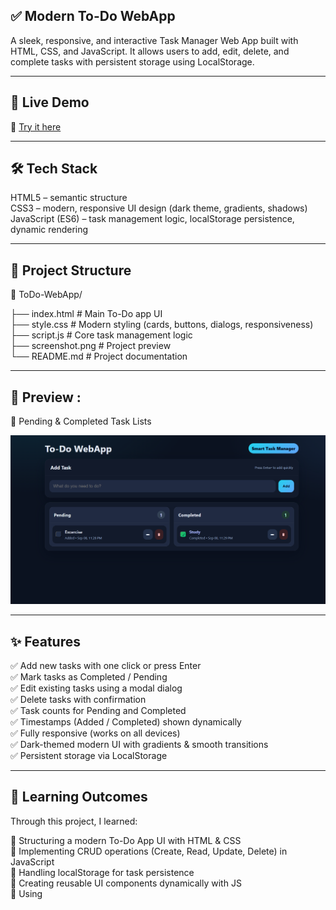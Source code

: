 ## ✅ Modern To-Do WebApp

A sleek, responsive, and interactive Task Manager Web App built with HTML, CSS, and JavaScript.
It allows users to add, edit, delete, and complete tasks with persistent storage using LocalStorage.

---

## 🚀 Live Demo

🔗 [Try it here](https://kunal-web3.github.io/ToDo-WebApp/) 

---

## 🛠️ Tech Stack

HTML5 – semantic structure <br>
CSS3 – modern, responsive UI design (dark theme, gradients, shadows) <br>
JavaScript (ES6) – task management logic, localStorage persistence, dynamic rendering <br>

---

## 📂 Project Structure

📌 ToDo-WebApp/

├── index.html      # Main To-Do app UI <br>
├── style.css       # Modern styling (cards, buttons, dialogs, responsiveness) <br>
├── script.js          # Core task management logic <br>
├── screenshot.png  # Project preview <br>
└── README.md       # Project documentation <br>

---

## 📸 Preview :

📝 Pending & Completed Task Lists

![Modern To-Do WebApp](screenshot1.png) 

---

## ✨ Features

✅ Add new tasks with one click or press Enter <br>
✅ Mark tasks as Completed / Pending <br>
✅ Edit existing tasks using a modal dialog <br>
✅ Delete tasks with confirmation <br>
✅ Task counts for Pending and Completed <br>
✅ Timestamps (Added / Completed) shown dynamically <br>
✅ Fully responsive (works on all devices) <br>
✅ Dark-themed modern UI with gradients & smooth transitions <br>
✅ Persistent storage via LocalStorage <br>

---

## 🎯 Learning Outcomes

Through this project, I learned:

📌 Structuring a modern To-Do App UI with HTML & CSS <br>
📌 Implementing CRUD operations (Create, Read, Update, Delete) in JavaScript <br>
📌 Handling localStorage for task persistence <br>
📌 Creating reusable UI components dynamically with JS <br>
📌 Using <dialog> for edit modals and improving UX <br>
📌 Designing a responsive and visually appealing dark mode interface <br>

---

## 🙌 Acknowledgement

Special thanks to Elevate Labs for the opportunity and guidance.

---

## 📢 Connect with Me  

🔗 [LinkedIn](https://www.linkedin.com/in/kunal-jadhav-kj) | 🌐 [GitHub](https://github.com/kunal-web3)


---

